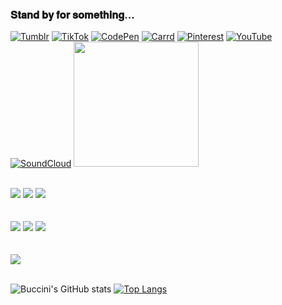
### 𝐒𝐭𝐚𝐧𝐝 𝐛𝐲 𝐟𝐨𝐫 𝐬𝐨𝐦𝐞𝐭𝐡𝐢𝐧𝐠...

[![Tumblr](https://img.shields.io/badge/Tumblr-%2336465D.svg?&style=for-the-badge&logo=Tumblr&logoColor=white)](https://www.tumblr.com/bucciniexe)
[![TikTok](https://img.shields.io/badge/TikTok-000000?style=for-the-badge&logo=tiktok&logoColor=white)](https://www.tiktok.com/@bucciniii)
[![CodePen](https://img.shields.io/badge/Codepen-000000?style=for-the-badge&logo=codepen&logoColor=white)](https://codepen.io/Buccini)
[![Carrd](https://img.shields.io/badge/website-000000?style=for-the-badge&logo=About.me&logoColor=white)](https://buccini.carrd.co/)
[![Pinterest](https://img.shields.io/badge/Pinterest-%23E60023.svg?&style=for-the-badge&logo=Pinterest&logoColor=white)](https://br.pinterest.com/Buccini555/)
[![YouTube](https://img.shields.io/badge/YouTube-FF0000?style=for-the-badge&logo=youtube&logoColor=white)](https://www.youtube.com/channel/UCdCjUx_uYwTEXpCYc1GZWKg)
[![SoundCloud](https://img.shields.io/badge/SoundCloud-FF3300?style=for-the-badge&logo=soundcloud&logoColor=white)](https://soundcloud.com/buccini555) <img width=200px src="https://i.pinimg.com/originals/6d/e3/01/6de3013008964bae8ef78c7d44421d35.gif"/>

<div style="display: inline_block"><br/>
<img src="https://img.shields.io/badge/JavaScript-F7DF1E?style=for-the-badge&logo=javascript&logoColor=black"/>
<img src="https://img.shields.io/badge/HTML-239120?style=for-the-badge&logo=html5&logoColor=white"/>
<img src="https://img.shields.io/badge/CSS-239120?&style=for-the-badge&logo=css3&logoColor=white"/>
</div><br>

<div style="display: inline_block"><br/>
<img src="https://img.shields.io/badge/Node.js-43853D?style=for-the-badge&logo=node.js&logoColor=white"/>
<img src="https://img.shields.io/badge/Python-14354C?style=for-the-badge&logo=python&logoColor=white"/>
<img src="https://img.shields.io/badge/React-20232A?style=for-the-badge&logo=react&logoColor=61DAFB"/>
</div><br>

<div style="display: inline_block"><br/>
<img src="https://img.shields.io/badge/Netlify-00C7B7?style=for-the-badge&logo=netlify&logoColor=white"/>
</div><br>

![Buccini's GitHub stats](https://github-readme-stats.vercel.app/api?username=bucciniexe&show_icons=true&theme=transparent) [![Top Langs](https://github-readme-stats.vercel.app/api/top-langs/?username=bucciniexe&langs_count=8)](https://github.com/bucciniexe/github-readme-stats)




